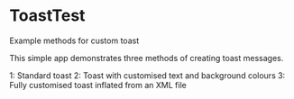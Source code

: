 # ToastTest
Example methods for custom toast

This simple app demonstrates three methods of creating toast messages.

1: Standard toast
2: Toast with customised text and background colours
3: Fully customised toast inflated from an XML file
